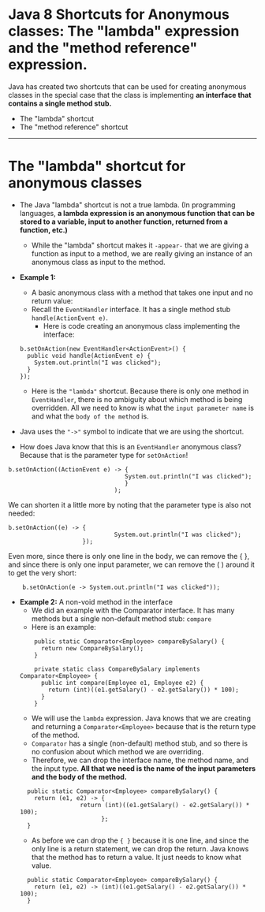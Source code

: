 # Java 8 Shortcuts for Anonymous classes: The "lambda" expression and the "method reference" expression.

Java has created two shortcuts that can be used for creating anonymous classes in the special case that the class is implementing __an interface that contains a single method stub.__
* The "lambda" shortcut
* The "method reference" shortcut
---

# The "lambda" shortcut for anonymous classes
* The Java "lambda" shortcut is not a true lambda.  (In programming languages, __a lambda expression is an anonymous function that can be stored to a variable, input to another function, returned from a function, etc.)__
  * While the "lambda" shortcut makes it `-appear-` that we are giving a function as input to a method, we are really giving an instance of an anonymous class as input to the method.

* __Example 1:__
  * A basic anonymous class with a method that takes one input and no return value:
  * Recall the `EventHandler` interface.  It has a single method stub `handle(ActionEvent e)`.
	* Here is code creating an anonymous class implementing the interface:
  ```
  b.setOnAction(new EventHandler<ActionEvent>() {
    public void handle(ActionEvent e) {
      System.out.println("I was clicked");
    }
  });
  ```
  * Here is the `"lambda"` shortcut.  Because there is only one method in `EventHandler`, there is no ambiguity about which method is being overridden.  All we need to know is what the `input parameter name` is and what the `body of the method` is.
 * Java uses the `"->"` symbol to indicate that we are using the shortcut.
  * How does Java know that this is an `EventHandler` anonymous class?  Because that is the parameter type for `setOnAction`!
  ```  
  b.setOnAction((ActionEvent e) -> {
                                   System.out.println("I was clicked");
                                   }
                                );
  ```
We can shorten it a little more by noting that the parameter type is also not needed:
```
b.setOnAction((e) -> {
                              System.out.println("I was clicked");
                     });
```
Even more, since there is only one line in the body, we can remove the { }, and since there is only one input parameter, we can remove the ( ) around it to get the very short:
```
    b.setOnAction(e -> System.out.println("I was clicked"));
```

* __Example 2:__ A non-void method in the interface
  * We did an example with the Comparator interface.  It has many methods but a single non-default method stub: `compare`
  * Here is an example:
  ```
	  public static Comparator<Employee> compareBySalary() {
	    return new CompareBySalary();
	  }

	  private static class CompareBySalary implements Comparator<Employee> {
	    public int compare(Employee e1, Employee e2) {
	      return (int)((e1.getSalary() - e2.getSalary()) * 100);
	    }
	  }
  ```
  * We will use the `lambda` expression.  Java knows that we are creating and returning a `Comparator<Employee>` because that is the return type of the method.
  * `Comparator` has a single (non-default) method stub, and so there is no confusion about which method we are overriding.
  * Therefore, we can drop the interface name, the method name, and the input type.  __All that we need is the name of the input parameters and the body of the method.__
  ```
	public static Comparator<Employee> compareBySalary() {
	  return (e1, e2) -> {
			       return (int)((e1.getSalary() - e2.getSalary()) * 100);
	                     };
	}
  ```
  * As before we can drop the `{ }` because it is one line, and since the only line is a return statement, we can drop the return.  Java knows that the method has to return a value. It just needs to know what value.
  ```
	public static Comparator<Employee> compareBySalary() {
	  return (e1, e2) -> (int)((e1.getSalary() - e2.getSalary()) * 100);
	}
  ```
